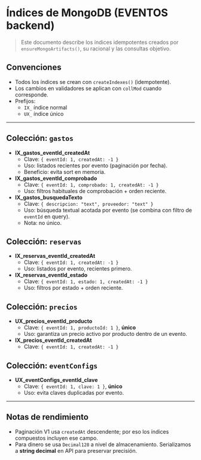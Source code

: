 # Índices de MongoDB (EVENTOS backend)

> Este documento describe los índices idempotentes creados por `ensureMongoArtifacts()`, su racional y las consultas objetivo.

## Convenciones

- Todos los índices se crean con `createIndexes()` (idempotente).
- Los cambios en validadores se aplican con `collMod` cuando corresponde.
- Prefijos:
    - `IX_` índice normal
    - `UX_` índice único

---

## Colección: `gastos`

- **IX_gastos_eventId_createdAt**
    - Clave: `{ eventId: 1, createdAt: -1 }`
    - Uso: listados recientes por evento (paginación por fecha).
    - Beneficio: evita sort en memoria.
- **IX_gastos_eventId_comprobado**
    - Clave: `{ eventId: 1, comprobado: 1, createdAt: -1 }`
    - Uso: filtros habituales de comprobación + orden reciente.
- **IX_gastos_busquedaTexto**
    - Clave: `{ descripcion: "text", proveedor: "text" }`
    - Uso: búsqueda textual acotada por evento (se combina con filtro de `eventId` en query).
    - Nota: no único.

## Colección: `reservas`

- **IX_reservas_eventId_createdAt**
    - Clave: `{ eventId: 1, createdAt: -1 }`
    - Uso: listados por evento, recientes primero.
- **IX_reservas_eventId_estado**
    - Clave: `{ eventId: 1, estado: 1, createdAt: -1 }`
    - Uso: filtros por estado + orden reciente.

## Colección: `precios`

- **UX_precios_eventId_producto**
    - Clave: `{ eventId: 1, productoId: 1 }`, **único**
    - Uso: garantiza un precio activo por producto dentro de un evento.
- **IX_precios_eventId_createdAt**
    - Clave: `{ eventId: 1, createdAt: -1 }`

## Colección: `eventConfigs`

- **UX_eventConfigs_eventId_clave**
    - Clave: `{ eventId: 1, clave: 1 }`, **único**
    - Uso: evita claves duplicadas por evento.

---

## Notas de rendimiento

- Paginación V1 usa `createdAt` descendente; por eso los índices compuestos incluyen ese campo.
- Para dinero se usa `Decimal128` a nivel de almacenamiento. Serializamos a **string decimal** en API para preservar precisión.
